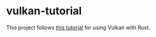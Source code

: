# vulkan-tutorial

This project follows [this tutorial](https://kylemayes.github.io/vulkanalia/) for using Vulkan with Rust.